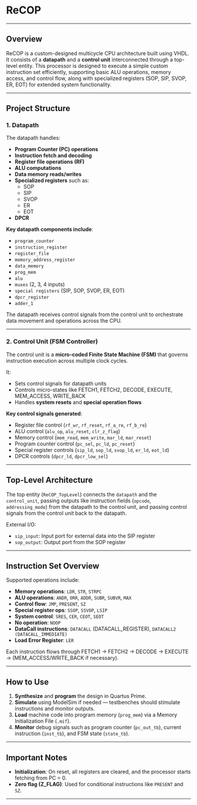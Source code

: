 # ReCOP
---

## Overview
ReCOP is a custom-designed multicycle CPU architecture built using VHDL. It consists of a **datapath** and a **control unit** interconnected through a top-level entity. This processor is designed to execute a simple custom instruction set efficiently, supporting basic ALU operations, memory access, and control flow, along with specialized registers (SOP, SIP, SVOP, ER, EOT) for extended system functionality.

---

## Project Structure

### 1. **Datapath**
The datapath handles:
- **Program Counter (PC) operations**
- **Instruction fetch and decoding**
- **Register file operations (RF)**
- **ALU computations**
- **Data memory reads/writes**
- **Specialized registers** such as:
  - SOP
  - SIP
  - SVOP
  - ER 
  - EOT
- **DPCR**

**Key datapath components include**:
- `program_counter`
- `instruction_register`
- `register_file`
- `memory_address_register`
- `data_memory`
- `prog_mem`
- `alu`
- `muxes` (2, 3, 4 inputs)
- `special registers` (SIP, SOP, SVOP, ER, EOT)
- `dpcr_register`
- `adder_1`

The datapath receives control signals from the control unit to orchestrate data movement and operations across the CPU.

---

### 2. **Control Unit (FSM Controller)**
The control unit is a **micro-coded Finite State Machine (FSM)** that governs instruction execution across multiple clock cycles.

It:
- Sets control signals for datapath units
- Controls micro-states like FETCH1, FETCH2, DECODE, EXECUTE, MEM_ACCESS, WRITE_BACK
- Handles **system resets** and **special operation flows**

**Key control signals generated**:
- Register file control (`rf_wr`, `rf_reset`, `rf_a_re`, `rf_b_re`)
- ALU control (`alu_op`, `alu_reset`, `clr_z_flag`)
- Memory control (`mem_read`, `mem_write`, `mar_ld`, `mar_reset`)
- Program counter control (`pc_sel`, `pc_ld`, `pc_reset`)
- Special register controls (`sip_ld`, `sop_ld`, `svop_ld`, `er_ld`, `eot_ld`)
- DPCR controls (`dpcr_ld`, `dpcr_low_sel`)

---

## Top-Level Architecture

The top entity (`ReCOP_TopLevel`) connects the `datapath` and the `control_unit`, passing outputs like instruction fields (`opcode`, `addressing_mode`) from the datapath to the control unit, and passing control signals from the control unit back to the datapath.

External I/O:
- `sip_input`: Input port for external data into the SIP register
- `sop_output`: Output port from the SOP register

---

## Instruction Set Overview

Supported operations include:
- **Memory operations**: `LDR`, `STR`, `STRPC`
- **ALU operations**: `ANDR`, `ORR`, `ADDR`, `SUBR`, `SUBVR`, `MAX`
- **Control flow**: `JMP`, `PRESENT`, `SZ`
- **Special register ops**: `SSOP`, `SSVOP`, `LSIP`
- **System control**: `SRES`, `CER`, `CEOT`, `SEOT`
- **No operation**: `NOOP`
- **DataCall instructions**: `DATACALL` (DATACALL_REGISTER), `DATACALL2 (DATACALL_IMMEDIATE)`
- **Load Error Register**: `LER`

Each instruction flows through FETCH1 -> FETCH2 → DECODE → EXECUTE → (MEM_ACCESS/WRITE_BACK if necessary).

---

## How to Use

1. **Synthesize** and **program** the design in Quartus Prime.
2. **Simulate** using ModelSim if needed — testbenches should stimulate instructions and monitor outputs.
3. **Load** machine code into program memory (`prog_mem`) via a Memory Initialization File (`.mif`).
4. **Monitor** debug signals such as program counter (`pc_out_tb`), current instruction (`inst_tb`), and FSM state (`state_tb`).

---

## Important Notes
- **Initialization**: On reset, all registers are cleared, and the processor starts fetching from PC = 0.
- **Zero flag (Z_FLAG)**: Used for conditional instructions like `PRESENT` and `SZ`.

---
